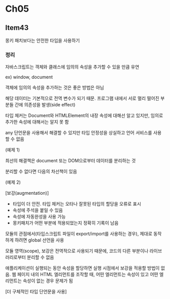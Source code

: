 # Ch05

## Item43

몽키 패치보다는 안전한 타입을 사용하기

### 정리

자바스크립트는 객체와 클래스에 임의의 속성을 추가할 수 있을 만큼 유연

ex) window, document

객체에 임의의 속성을 추가하는 것은 좋은 방법은 아님

해당 데이터는 기본적으로 전역 변수가 되기 때문. 프로그램 내에서 서로 멀리 떨어진 부분들 간에 의존성을 발생(side effect)

타입 체커는 Document와 HTMLElement의 내장 속성에 대해선 알고 있지만, 임의로 추가한 속성에 대해서는 알지 못 함

any 단언문을 사용해서 해결할 수 있지만 타입 안정성을 상실하고 언어 서비스를 사용할 수 없음

(예제 1)

최선의 해결책은 document 또는 DOM으로부터 데이터를 분리하는 것

분리할 수 없다면 다음의 차선책이 있음

(예제 2)

[보강(augmentation)]

- 타입이 더 안전. 타입 체커는 오타나 잘못된 타입의 할당을 오류로 표시
- 속성에 주석을 붙일 수 있음
- 속성에 자동완성을 사용 가능
- 몽키패치가 어떤 부분에 적용되었는지 정확히 기록이 남음

모듈의 관점에서(타입스크립트 파일이 export/import를 사용하는 경우), 제대로 동작하게 하려면 global 선언을 사용

모듈 영역(scope), 보강은 전역적으로 사용되기 때문에, 코드의 다른 부분이나 라이브러리로부터 분리할 수 없음

애플리케이션이 실행되는 동안 속성을 할당하면 실행 시점에서 보강을 적용할 방법이 없음. 웹 페이지 내의 HTML 엘리먼트를 조작할 때, 어떤 엘리먼트는 속성이 있고 어떤 엘리먼트는 속성이 없는 경우 문제가 됨

[더 구체적인 타입 단언문을 사용]
